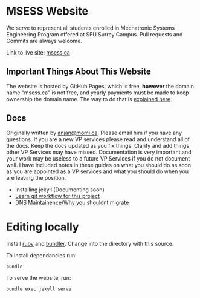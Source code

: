 # MSESS Website
We serve to represent all students enrolled in Mechatronic Systems Engineering Program offered at SFU Surrey Campus. Pull requests and Commits are always welcome.

Link to live site: [msess.ca](https://msess.ca)

## Important Things About This Website
The website is hosted by GitHub Pages, which is free, **however** the domain name "msess.ca" is not free, and yearly payments must be made to keep ownership the domain name. The way to do that is [explained here](https://github.com/msess/msess.github.io/wiki/Domain).

## Docs
Originally written by anjan@momi.ca. Please email him if you have any questions. If you are a new VP services please read and understand all of the docs. Keep the docs updated as you fix things. Clarify and add things other VP Services may have missed. Documentation is very important and your work may be useless to a future VP Services if you do not document well. I have included notes in these guides on what you should do as soon as you are appointed as a VP services and what you should do when you are leaving the position.

- Installing jekyll (Documenting soon)
- [Learn git workflow for this project](https://github.com/msess/msess.github.io/blob/master/CONTRIBUTING.md)
- [DNS Maintainence/Why you shouldnt migrate](https://github.com/msess/msess.github.io/wiki/Domain)

# Editing locally

Install [ruby](https://www.ruby-lang.org/en/) and [bundler](https://bundler.io/). 
Change into the directory with this source.

To install dependancies run:
```
bundle
```

To serve the website, run:

```
bundle exec jekyll serve
```
